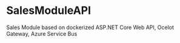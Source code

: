 # SalesModuleAPI
Sales Module based on dockerized ASP.NET Core Web API, Ocelot Gateway, Azure Service Bus

